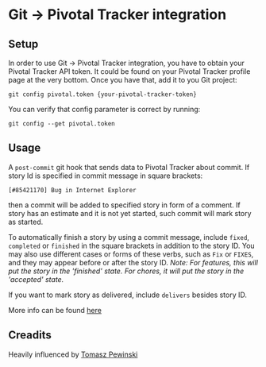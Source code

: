 # Git -> Pivotal Tracker integration

## Setup

In order to use Git -> Pivotal Tracker integration, you have to obtain your Pivotal Tracker API token. It could be found on your Pivotal Tracker profile page at the very bottom. Once you have that, add it to you Git project:

    git config pivotal.token {your-pivotal-tracker-token}

You can verify that config parameter is correct by running:

    git config --get pivotal.token

## Usage

A `post-commit` git hook that sends data to Pivotal Tracker about commit. If story Id is specified in commit message in square brackets:

    [#85421170] Bug in Internet Explorer

then a commit will be added to specified story in form of a comment. If story has an estimate and it is not yet started, such commit will mark story as started.

To automatically finish a story by using a commit message, include `fixed`, `completed` or `finished` in the square brackets in addition to the story ID. You may also use different cases or forms of these verbs, such as `Fix` or `FIXES`, and they may appear before or after the story ID. *Note: For features, this will put the story in the 'finished' state. For chores, it will put the story in the 'accepted' state.*

If you want to mark story as delivered, include `delivers` besides story ID.

More info can be found [here](https://www.pivotaltracker.com/help/api/rest/v5#Source_Commits)

## Creadits

Heavily influenced by [Tomasz Pewinski](http://pewniak747.info/2012/04/10/pivotaltracker-git-post-receive-hook/)